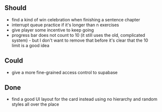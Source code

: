 ## Should 

- find a kind of win celebration when finishing a sentence chapter
- interrupt queue practice if it's longer than n exercises
- give player some incentive to keep going
- progress bar does not count to 10 (it still uses the old, complicated system) - but I don't want to remove that before it's clear that the 10 limit is a good idea

## Could 

- give a more fine-grained access control to supabase

## Done
- find a good UI layout for the card instead using no hierarchy and random styles all over the place